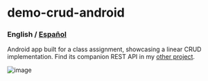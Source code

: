 # demo-crud-android
### English / [Español](https://github.com/tarosbubbletea/demo-crud-android/blob/main/README.md)
Android app built for a class assignment, showcasing a linear CRUD implementation. Find its companion REST API in my [other project](https://github.com/tarosbubbletea/demo-rest-hono).

![image](https://github.com/tarosbubbletea/demo-crud-android/assets/6438425/25261f48-814a-4264-bae9-b7bd311ee9a5)
